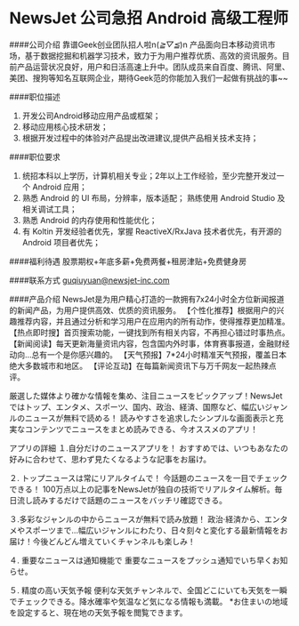 NewsJet 公司急招 Android 高级工程师
==========

####公司介绍
靠谱Geek创业团队招人啦n(*≧▽≦*)n 产品面向日本移动资讯市场，基于数据挖掘和机器学习技术，致力于为用户推荐优质、高效的资讯服务。目前产品运营状况良好，用户和日活高速上升中。团队成员来自百度、腾讯、阿里、美团、搜狗等知名互联网企业，期待Geek范的你能加入我们一起做有挑战的事~~ 

####职位描述
1. 开发公司Android移动应用产品或框架； 
2. 移动应用核心技术研发； 
3. 根据开发过程中的体验对产品提出改进建议,提供产品相关技术支持；  

####职位要求 
1. 统招本科以上学历，计算机相关专业；2年以上工作经验，至少完整开发过一个 Android 应用； 
2. 熟悉 Android 的 UI 布局，分辨率，版本适配； 熟练使用 Android Studio 及相关调试工具； 
3. 熟悉 Android 的内存使用和性能优化； 
4. 有 Koltin 开发经验者优先，掌握 ReactiveX/RxJava 技术者优先，有开源的 Android 项目者优先； 

####福利待遇
股票期权+年底多薪+免费两餐+租房津贴+免费健身房

####联系方式
[guqiuyuan@newsjet-inc.com](mailto:guqiuyuan@newsjet-inc.com)

####产品介绍
NewsJet是为用户精心打造的一款拥有7x24小时全方位新闻报道的新闻产品，为用户提供高效、优质的资讯服务。 
【个性化推荐】根据用户的兴趣推荐内容，并且通过分析和学习用户在应用内的所有动作，使得推荐更加精准。 
【热点即时搜】首页搜索功能，一键找到所有相关内容，不再担心错过时事热点。 
【新闻阅读】每天更新海量资讯内容，包含国内外时事，体育赛事报道，金融财经动向…总有一个是你感兴趣的。 
【天气预报】7*24小时精准天气预报，覆盖日本绝大多数城市和地区。 
【评论互动】在每篇新闻资讯下与万千网友一起热辣点评。 
  
厳選した媒体より確かな情報を集め、注目ニュースをピックアップ！NewsJetではトップ、エンタメ、スポーツ、国内、政治、経済、国際など、幅広いジャンルのニュースが無料で読める！ 
読みやすさを追求したシンプルな画面表示と充実なコンテンツでニュースをまとめ読みできる、今オススメのアプリ！ 
  
アプリの詳細 
１.自分だけのニュースアプリを！ 
おすすめでは、いつもあなたの好みに合わせて、思わず見たくなるような記事をお届け。 
  
２. トップニュースは常にリアルタイムで！ 
今話題のニュースを一目でチェックできる！ 100万点以上の記事をNewsJetが独自の技術でリアルタイム解析。毎日流し読みするだけで話題のニュースをバッチリ確認できる。 
  
３.多彩なジャンルの中からニュースが無料で読み放題！ 
政治·経済から、エンタメやスポーツまで…幅広いジャンルにわたり、日々刻々と変化する最新情報をお届け！今後どんどん増えていくチャンネルも楽しみ！ 
  
４. 重要なニュースは通知機能で 
重要なニュースをプッシュ通知でいち早くお知らせ。 
  
５. 精度の高い天気予報 
便利な天気チャンネルで、全国どこにいても天気を一瞬でチェックできる。降水確率や気温など気になる情報も満載。 
*お住まいの地域を設定すると、現在地の天気予報を閲覧できます。 
